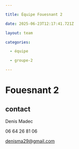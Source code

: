 ```yaml
---

title: Équipe Fouesnant 2

date: 2025-06-23T12:17:41.721Z

layout: team

categories:

  - équipe

  - groupe-2

---
```


# Fouesnant 2



## contact 

Denis Madec

06 64 26 81 06

denisma29@gmail.com

